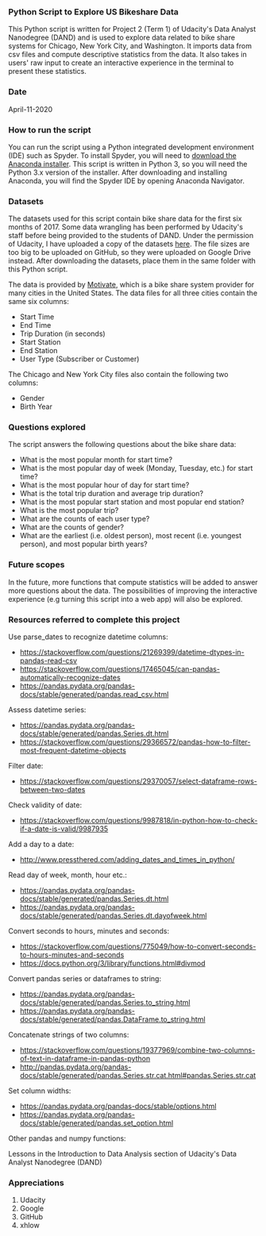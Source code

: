### Python Script to Explore US Bikeshare Data

This Python script is written for Project 2 (Term 1) of Udacity's Data Analyst Nanodegree (DAND) and is used to explore data related to bike share systems for Chicago, New York City, and Washington. It imports data from csv files and compute descriptive statistics from the data. It also takes in users' raw input to create an interactive experience in the terminal to present these statistics.

### Date

April-11-2020

### How to run the script

You can run the script using a Python integrated development environment (IDE) such as Spyder. To install Spyder, you will need to [download the Anaconda installer](https://www.anaconda.com/download/). This script is written in Python 3, so you will need the Python 3.x version of the installer. After downloading and installing Anaconda, you will find the Spyder IDE by opening Anaconda Navigator.

### Datasets

The datasets used for this script contain bike share data for the first six months of 2017. Some data wrangling has been performed by Udacity's staff before being provided to the students of DAND. Under the permission of Udacity, I have uploaded a copy of the datasets [here](https://drive.google.com/open?id=16FfhNDfAh0DvTIRw9r0plmWZlHPEcBa4). The file sizes are too big to be uploaded on GitHub, so they were uploaded on Google Drive instead. After downloading the datasets, place them in the same folder with this Python script.

The data is provided by [Motivate](https://www.motivateco.com/), which is a bike share system provider for many cities in the United States. The data files for all three cities contain the same six columns:
- Start Time
- End Time
- Trip Duration (in seconds)
- Start Station
- End Station
- User Type (Subscriber or Customer)

The Chicago and New York City files also contain the following two columns:
- Gender
- Birth Year

### Questions explored

The script answers the following questions about the bike share data:
- What is the most popular month for start time?
- What is the most popular day of week (Monday, Tuesday, etc.) for start time?
- What is the most popular hour of day for start time?
- What is the total trip duration and average trip duration?
- What is the most popular start station and most popular end station?
- What is the most popular trip?
- What are the counts of each user type?
- What are the counts of gender?
- What are the earliest (i.e. oldest person), most recent (i.e. youngest person), and most popular birth years?

### Future scopes

In the future, more functions that compute statistics will be added to answer more questions about the data. The possibilities of improving the interactive experience (e.g turning this script into a web app) will also be explored.

### Resources referred to complete this project

Use parse_dates to recognize datetime columns:
- https://stackoverflow.com/questions/21269399/datetime-dtypes-in-pandas-read-csv
- https://stackoverflow.com/questions/17465045/can-pandas-automatically-recognize-dates
- https://pandas.pydata.org/pandas-docs/stable/generated/pandas.read_csv.html

Assess datetime series:
- https://pandas.pydata.org/pandas-docs/stable/generated/pandas.Series.dt.html
- https://stackoverflow.com/questions/29366572/pandas-how-to-filter-most-frequent-datetime-objects

Filter date:
- https://stackoverflow.com/questions/29370057/select-dataframe-rows-between-two-dates

Check validity of date:
- https://stackoverflow.com/questions/9987818/in-python-how-to-check-if-a-date-is-valid/9987935

Add a day to a date:
- http://www.pressthered.com/adding_dates_and_times_in_python/

Read day of week, month, hour etc.:
- https://pandas.pydata.org/pandas-docs/stable/generated/pandas.Series.dt.html
- https://pandas.pydata.org/pandas-docs/stable/generated/pandas.Series.dt.dayofweek.html

Convert seconds to hours, minutes and seconds:
- https://stackoverflow.com/questions/775049/how-to-convert-seconds-to-hours-minutes-and-seconds
- https://docs.python.org/3/library/functions.html#divmod

Convert pandas series or dataframes to string:
- https://pandas.pydata.org/pandas-docs/stable/generated/pandas.Series.to_string.html
- https://pandas.pydata.org/pandas-docs/stable/generated/pandas.DataFrame.to_string.html

Concatenate strings of two columns:
- https://stackoverflow.com/questions/19377969/combine-two-columns-of-text-in-dataframe-in-pandas-python
- http://pandas.pydata.org/pandas-docs/stable/generated/pandas.Series.str.cat.html#pandas.Series.str.cat

Set column widths:
- https://pandas.pydata.org/pandas-docs/stable/options.html
- https://pandas.pydata.org/pandas-docs/stable/generated/pandas.set_option.html

Other pandas and numpy functions:

Lessons in the Introduction to Data Analysis section of Udacity's Data Analyst Nanodegree (DAND)



### Appreciations
1. Udacity
2. Google
3. GitHub
4. xhlow
